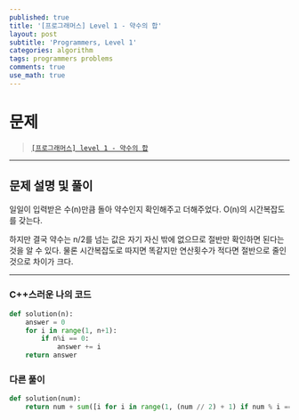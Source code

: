 ```yaml
---
published: true
title: '[프로그래머스] Level 1 - 약수의 합'
layout: post
subtitle: 'Programmers, Level 1'
categories: algorithm
tags: programmers problems
comments: true
use_math: true
---
```


# **문제**

> [`[프로그래머스] level 1 - 약수의 합`](https://school.programmers.co.kr/learn/courses/30/lessons/12928)

---
## **문제 설명 및 풀이**

일일이 입력받은 수(n)만큼 돌아 약수인지 확인해주고 더해주었다. O(n)의 시간복잡도를 갖는다.

하지만 결국 약수는 n/2를 넘는 값은 자기 자신 밖에 없으므로 절반만 확인하면 된다는 것을 알 수 있다. 물론 시간복잡도로 따지면 똑같지만 연산횟수가 적다면 절반으로 줄인 것으로 차이가 크다.

---
### C++스러운 나의 코드
```python
def solution(n):
    answer = 0
    for i in range(1, n+1):
        if n%i == 0:
            answer += i
    return answer
```

### 다른 풀이
```python
def solution(num):
    return num + sum([i for i in range(1, (num // 2) + 1) if num % i == 0])
```
